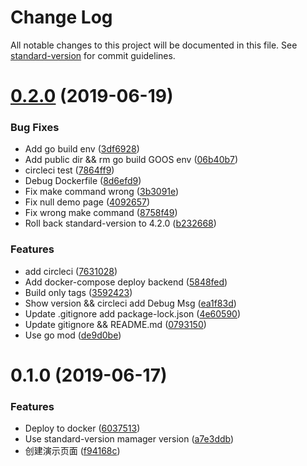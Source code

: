 # Change Log

All notable changes to this project will be documented in this file. See [standard-version](https://github.com/conventional-changelog/standard-version) for commit guidelines.

<a name="0.2.0"></a>
# [0.2.0](https://github.com/razeencheng/ssltools.tech/compare/v0.1.0...v0.2.0) (2019-06-19)


### Bug Fixes

* Add go build env ([3df6928](https://github.com/razeencheng/ssltools.tech/commit/3df6928))
* Add public dir && rm go build GOOS env ([06b40b7](https://github.com/razeencheng/ssltools.tech/commit/06b40b7))
* circleci test ([7864ff9](https://github.com/razeencheng/ssltools.tech/commit/7864ff9))
* Debug Dockerfile ([8d6efd9](https://github.com/razeencheng/ssltools.tech/commit/8d6efd9))
* Fix make command wrong ([3b3091e](https://github.com/razeencheng/ssltools.tech/commit/3b3091e))
* Fix null demo page ([4092657](https://github.com/razeencheng/ssltools.tech/commit/4092657))
* Fix wrong make command ([8758f49](https://github.com/razeencheng/ssltools.tech/commit/8758f49))
* Roll back standard-version to 4.2.0 ([b232668](https://github.com/razeencheng/ssltools.tech/commit/b232668))


### Features

* add circleci ([7631028](https://github.com/razeencheng/ssltools.tech/commit/7631028))
* Add docker-compose deploy backend ([5848fed](https://github.com/razeencheng/ssltools.tech/commit/5848fed))
* Build only tags ([3592423](https://github.com/razeencheng/ssltools.tech/commit/3592423))
* Show version && circleci add Debug Msg ([ea1f83d](https://github.com/razeencheng/ssltools.tech/commit/ea1f83d))
* Update .gitignore add package-lock.json ([4e60590](https://github.com/razeencheng/ssltools.tech/commit/4e60590))
* Update gitignore && README.md ([0793150](https://github.com/razeencheng/ssltools.tech/commit/0793150))
* Use go mod ([de9d0be](https://github.com/razeencheng/ssltools.tech/commit/de9d0be))



<a name="0.1.0"></a>
# 0.1.0 (2019-06-17)


### Features

* Deploy to docker ([6037513](https://github.com/razeencheng/ssltools.tech/commit/6037513))
* Use standard-version mamager version ([a7e3ddb](https://github.com/razeencheng/ssltools.tech/commit/a7e3ddb))
* 创建演示页面 ([f94168c](https://github.com/razeencheng/ssltools.tech/commit/f94168c))
